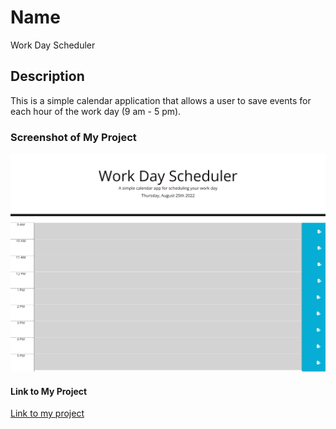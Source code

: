 # Name
Work Day Scheduler

## Description
This is a simple calendar application that allows a user to save events for each hour of the work day (9 am - 5 pm).

### Screenshot of My Project
<img src="./images/work-day-scheduler.png" alt="screenshot of my page">


#### Link to My Project
<a href="https://jrettinger.github.io/work-day-scheduler/" target= blank>Link to my project</a>